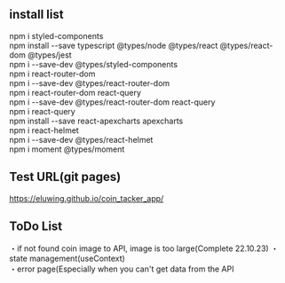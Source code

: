 ## install list

npm i styled-components  
npm install --save typescript @types/node @types/react @types/react-dom @types/jest  
npm i --save-dev @types/styled-components  
npm i react-router-dom  
npm i --save-dev @types/react-router-dom  
npm i react-router-dom react-query  
npm i --save-dev @types/react-router-dom react-query  
npm i react-query  
npm install --save react-apexcharts apexcharts  
npm i react-helmet  
npm i --save-dev @types/react-helmet  
npm i moment @types/moment  

## Test URL(git pages)
https://eluwing.github.io/coin_tacker_app/

## ToDo List

・if not found coin image to API, image is too large(Complete 22.10.23)
・state management(useContext)  
・error page(Especially when you can't get data from the API  
